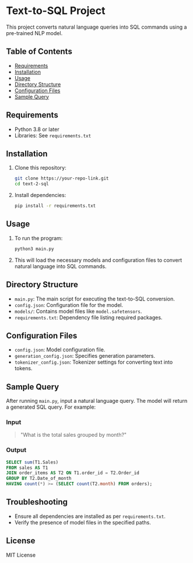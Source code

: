 
# Text-to-SQL Project

This project converts natural language queries into SQL commands using a pre-trained NLP model. 

## Table of Contents
- [Requirements](#requirements)
- [Installation](#installation)
- [Usage](#usage)
- [Directory Structure](#directory-structure)
- [Configuration Files](#configuration-files)
- [Sample Query](#sample-query)

## Requirements
- Python 3.8 or later
- Libraries: See `requirements.txt`

## Installation

1. Clone this repository:
   ```bash
   git clone https://your-repo-link.git
   cd text-2-sql
   ```
   
2. Install dependencies:
   ```bash
   pip install -r requirements.txt
   ```

## Usage

1. To run the program:
   ```bash
   python3 main.py
   ```

2. This will load the necessary models and configuration files to convert natural language into SQL commands.

## Directory Structure

- `main.py`: The main script for executing the text-to-SQL conversion.
- `config.json`: Configuration file for the model.
- `models/`: Contains model files like `model.safetensors`.
- `requirements.txt`: Dependency file listing required packages.

## Configuration Files

- `config.json`: Model configuration file.
- `generation_config.json`: Specifies generation parameters.
- `tokenizer_config.json`: Tokenizer settings for converting text into tokens.
  
## Sample Query

After running `main.py`, input a natural language query. The model will return a generated SQL query. For example:

### Input
> "What is the total sales grouped by month?"

### Output
```sql
SELECT sum(T1.Sales) 
FROM sales AS T1 
JOIN order_items AS T2 ON T1.order_id = T2.Order_id 
GROUP BY T2.Date_of_month 
HAVING count(*) >= (SELECT count(T2.month) FROM orders);
```

## Troubleshooting
- Ensure all dependencies are installed as per `requirements.txt`.
- Verify the presence of model files in the specified paths.

## License
MIT License
